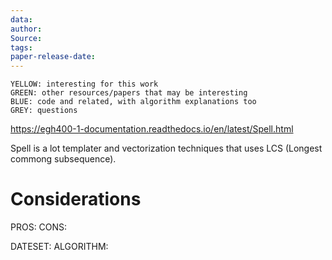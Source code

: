 ```yaml
---
data: 
author: 
Source: 
tags: 
paper-release-date:
---
```

```
YELLOW: interesting for this work
GREEN: other resources/papers that may be interesting
BLUE: code and related, with algorithm explanations too
GREY: questions
```

https://egh400-1-documentation.readthedocs.io/en/latest/Spell.html

Spell is a lot templater and vectorization techniques that uses LCS (Longest commong subsequence).

# Considerations

PROS:
CONS:

DATESET:
ALGORITHM:
